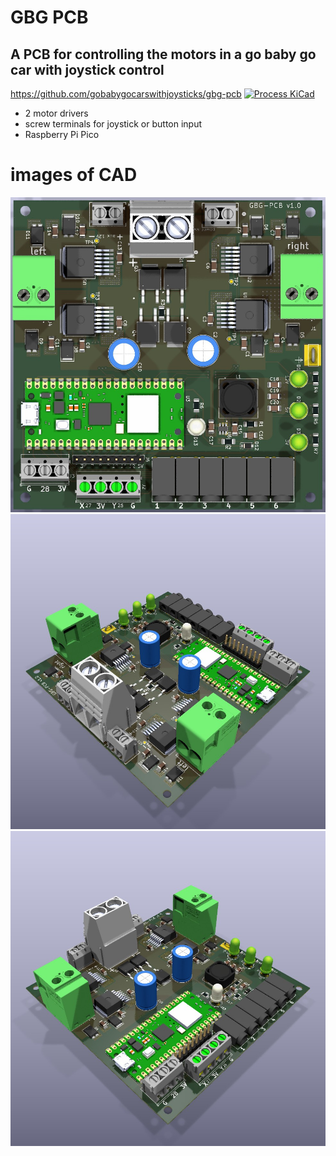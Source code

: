 # GBG PCB
## A PCB for controlling the motors in a go baby go car with joystick control
https://github.com/gobabygocarswithjoysticks/gbg-pcb
[![Process KiCad](https://github.com/gobabygocarswithjoysticks/gbg-pcb/actions/workflows/process-kicad.yml/badge.svg?branch=main)](https://github.com/gobabygocarswithjoysticks/gbg-pcb/actions/workflows/process-kicad.yml)

* 2 motor drivers
* screw terminals for joystick or button input
* Raspberry Pi Pico

# images of CAD

![auto generated image, topview](https://github.com/gobabygocarswithjoysticks/gbg-pcb/blob/main/kicad/renders/top.jpg)
![auto generated image, p1](https://github.com/gobabygocarswithjoysticks/gbg-pcb/blob/main/kicad/renders/perspective1.jpg)
![auto generated image, p2](https://github.com/gobabygocarswithjoysticks/gbg-pcb/blob/main/kicad/renders/perspective2.jpg)

